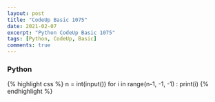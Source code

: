 ```yaml
---
layout: post
title: "CodeUp Basic 1075"
date: 2021-02-07
excerpt: "Python CodeUp Basic 1075"
tags: [Python, CodeUp, Basic]
comments: true
---
```


### Python
{% highlight css %}
n = int(input())
for i in range(n-1, -1, -1) : print(i)
{% endhighlight %}